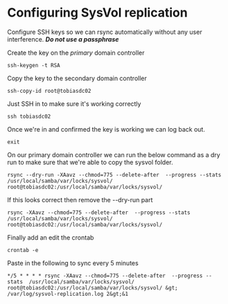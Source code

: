 # Configuring SysVol replication

Configure SSH keys so we can rsync automatically without any user interference. _**Do not use a passphrase**_

Create the key on the _primary_ domain controller
```
ssh-keygen -t RSA
```

Copy the key to the secondary domain controller
```
ssh-copy-id root@tobiasdc02
```

Just SSH in to make sure it's working correctly
```
ssh tobiasdc02
```

Once we're in and confirmed the key is working we can log back out.
```
exit
```

On our primary domain controller we can run the below command as a dry run to make sure that we're able to copy the sysvol folder.
```
rsync --dry-run -XAavz --chmod=775 --delete-after  --progress --stats  /usr/local/samba/var/locks/sysvol/ root@tobiasdc02:/usr/local/samba/var/locks/sysvol/
```

If this looks correct then remove the --dry-run part
```
rsync -XAavz --chmod=775 --delete-after  --progress --stats  /usr/local/samba/var/locks/sysvol/ root@tobiasdc02:/usr/local/samba/var/locks/sysvol/
```

Finally add an edit the crontab
```
crontab -e
```

Paste in the following to sync every 5 minutes
```
*/5 * * * * rsync -XAavz --chmod=775 --delete-after  --progress --stats  /usr/local/samba/var/locks/sysvol/ root@tobiasdc02:/usr/local/samba/var/locks/sysvol/ &gt; /var/log/sysvol-replication.log 2&gt;&1
```

